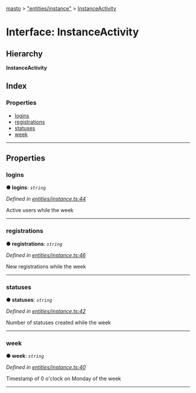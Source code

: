 [masto](../README.md) > ["entities/instance"](../modules/_entities_instance_.md) > [InstanceActivity](../interfaces/_entities_instance_.instanceactivity.md)

# Interface: InstanceActivity

## Hierarchy

**InstanceActivity**

## Index

### Properties

* [logins](_entities_instance_.instanceactivity.md#logins)
* [registrations](_entities_instance_.instanceactivity.md#registrations)
* [statuses](_entities_instance_.instanceactivity.md#statuses)
* [week](_entities_instance_.instanceactivity.md#week)

---

## Properties

<a id="logins"></a>

###  logins

**● logins**: *`string`*

*Defined in [entities/instance.ts:44](https://github.com/neet/masto.js/blob/c1501e9/src/entities/instance.ts#L44)*

Active users while the week

___
<a id="registrations"></a>

###  registrations

**● registrations**: *`string`*

*Defined in [entities/instance.ts:46](https://github.com/neet/masto.js/blob/c1501e9/src/entities/instance.ts#L46)*

New registrations while the week

___
<a id="statuses"></a>

###  statuses

**● statuses**: *`string`*

*Defined in [entities/instance.ts:42](https://github.com/neet/masto.js/blob/c1501e9/src/entities/instance.ts#L42)*

Number of statuses created while the week

___
<a id="week"></a>

###  week

**● week**: *`string`*

*Defined in [entities/instance.ts:40](https://github.com/neet/masto.js/blob/c1501e9/src/entities/instance.ts#L40)*

Timestamp of 0 o'clock on Monday of the week

___


